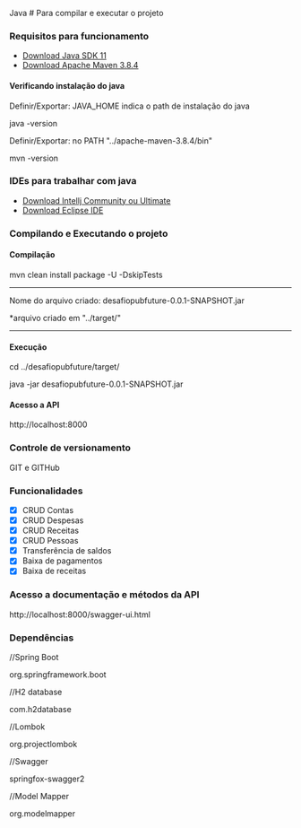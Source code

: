 Java # Para compilar e executar o projeto

### Requisitos para funcionamento
* [Download Java SDK 11](https://www.oracle.com/br/java/technologies/javase/jdk11-archive-downloads.html)
* [Download Apache Maven 3.8.4](https://dlcdn.apache.org/maven/maven-3/3.8.4/binaries/apache-maven-3.8.4-bin.zip)

#### Verificando instalação do java
Definir/Exportar: JAVA_HOME indica o path de instalação do java

java -version

Definir/Exportar: no PATH "../apache-maven-3.8.4/bin"

mvn -version

### IDEs para trabalhar com java
* [Download Intellj Community ou Ultimate](https://www.jetbrains.com/pt-br/idea/download/other.html)
* [Download Eclipse IDE](https://www.eclipse.org/downloads/)


### Compilando e Executando o projeto

#### Compilação

mvn clean install package -U -DskipTests
___
Nome do arquivo criado:
desafiopubfuture-0.0.1-SNAPSHOT.jar

*arquivo criado em "../target/"
___
#### Execução

cd ../desafiopubfuture/target/

java -jar desafiopubfuture-0.0.1-SNAPSHOT.jar


#### Acesso a API
http://localhost:8000


### Controle de versionamento

GIT e GITHub


### Funcionalidades
- [x] CRUD Contas
- [x] CRUD Despesas
- [x] CRUD Receitas
- [x] CRUD Pessoas
- [x] Transferência de saldos
- [x] Baixa de pagamentos
- [x] Baixa de receitas

### Acesso a documentação e métodos da API
http://localhost:8000/swagger-ui.html

### Dependências

//Spring Boot

org.springframework.boot

//H2 database

com.h2database

//Lombok

org.projectlombok

//Swagger

springfox-swagger2

//Model Mapper

org.modelmapper

